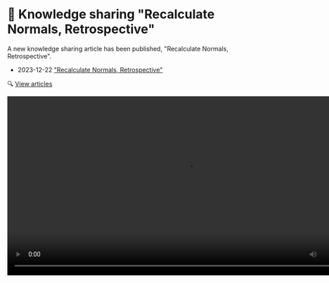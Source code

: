 ﻿---
date: 2023-12-22T10:00
---
# 🧪 Knowledge sharing "Recalculate Normals, Retrospective"

A new knowledge sharing article has been published, "Recalculate Normals, Retrospective".

- 2023-12-22 ["Recalculate Normals, Retrospective"](https://hai-vr.notion.site/Recalculate-Normals-Retrospective-e8b319e25c5a4b779c220a4d8286ded4)

🔍 [View articles](/docs/other/articles)

<video controls width="816">
    <source src={require('/docs/products/prefabulous-avatar/img/JiHvKYMj8A.mp4').default}/>
</video>